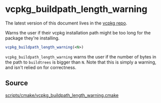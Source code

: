 # vcpkg_buildpath_length_warning

The latest version of this document lives in the [vcpkg repo](https://github.com/Microsoft/vcpkg/blob/master/maintainers/vcpkg_buildpath_length_warning.md).

Warns the user if their vcpkg installation path might be too long for the package they're installing.

```cmake
vcpkg_buildpath_length_warning(<N>)
```

`vcpkg_buildpath_length_warning` warns the user if the number of bytes in the
path to `buildtrees` is bigger than `N`. Note that this is simply a warning,
and isn't relied on for correctness.

## Source
[scripts/cmake/vcpkg\_buildpath\_length\_warning.cmake](https://github.com/Microsoft/vcpkg/blob/master/scripts/cmake/vcpkg_buildpath_length_warning.cmake)
